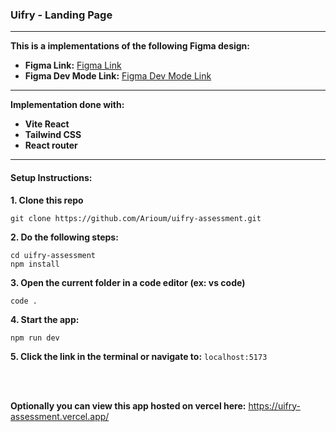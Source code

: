 ### Uifry - Landing Page
<hr>

**This is a implementations of the following Figma design:**
- **Figma Link:** [Figma Link](https://www.figma.com/community/file/1145991068621514311)
- **Figma Dev Mode Link:** [Figma Dev Mode Link](https://www.figma.com/design/dvc71PcUEYRKrtnZOapRtI/App-Landing-Page-Finance-Bank-Money-(Community)?m=dev&node-id=0-1&t=uyErxTIHgm8nS2dC-1)

<hr>

**Implementation done with:**
- **Vite React** 
- **Tailwind CSS** 
- **React router**


<hr>

#### Setup Instructions:

**1. Clone this repo**

```
git clone https://github.com/Arioum/uifry-assessment.git
```

**2. Do the following steps:**

```
cd uifry-assessment
npm install
```

**3. Open the current folder in a code editor (ex: vs code)**

```
code .
```

**4. Start the app:**

```
npm run dev
```

**5. Click the link in the terminal or navigate to:**
`localhost:5173`

<br>
<br>

**Optionally you can view this app hosted on vercel here:**
https://uifry-assessment.vercel.app/



